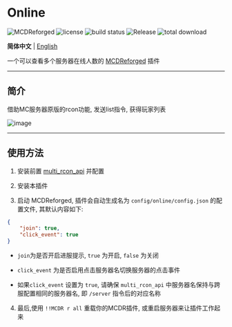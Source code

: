 # Online

![MCDReforged](https://img.shields.io/badge/dynamic/json?label=MCDReforged&query=dependencies.mcdreforged&url=https%3A%2F%2Fraw.githubusercontent.com%2FFAS-Server%2FOnline%2Fmaster%2Fmcdreforged.plugin.json&style=plastic) ![license](https://img.shields.io/github/license/FAS-Server/Online?style=plastic) ![build status](https://img.shields.io/github/workflow/status/FAS-Server/Online/CI%20for%20MCDR%20Plugin?label=build&style=plastic) ![Release](https://img.shields.io/github/v/release/FAS-Server/Online?style=plastic) ![total download](https://img.shields.io/github/downloads/FAS-Server/Online/total?label=total%20download&style=plastic)

**简体中文** | [English](./README_EN.md)

一个可以查看多个服务器在线人数的 [MCDReforged](https://github.com/Fallen-Breath/MCDReforged) 插件

***
## 简介

借助MC服务器原版的rcon功能, 发送list指令, 获得玩家列表

![image](./pictures/1.png)

***
## 使用方法

1. 安装前置 [multi_rcon_api](https://github.com/FAS-Server/MultiRconAPI) 并配置

2. 安装本插件

3. 启动 MCDReforged, 插件会自动生成名为 `config/online/config.json` 的配置文件, 其默认内容如下:
```json
{
    "join": true,
    "click_event": true
}
```

- `join`为是否开启进服提示, `true` 为开启, `false` 为关闭

- `click_event` 为是否启用点击服务器名切换服务器的点击事件

- 如果`click_event` 设置为 `true`, 请确保 `multi_rcon_api` 中服务器名保持与跨服配置相同的服务器名, 即 `/server` 指令后的对应名称

4. 最后,使用 `!!MCDR r all` 重载你的MCDR插件, 或重启服务器来让插件工作起来
